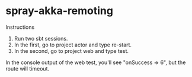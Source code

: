 spray-akka-remoting
===================

Instructions

1. Run two sbt sessions.
2. In the first, go to project actor and type re-start.
3. In the second, go to project web and type test.

In the console output of the web test, you'll see "onSuccess => 6", but the route will timeout.
